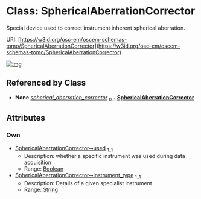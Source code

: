 
# Class: SphericalAberrationCorrector

Special device used to correct instrument inherent spherical aberration.

URI: [https://w3id.org/osc-em/oscem-schemas-tomo/SphericalAberrationCorrector](https://w3id.org/osc-em/oscem-schemas-tomo/SphericalAberrationCorrector)


[![img](https://yuml.me/diagram/nofunky;dir:TB/class/[SpecialistOptics]++-%20spherical_aberration_corrector%200..1>[SphericalAberrationCorrector&#124;used:boolean;instrument_type:string],[SpecialistOptics])](https://yuml.me/diagram/nofunky;dir:TB/class/[SpecialistOptics]++-%20spherical_aberration_corrector%200..1>[SphericalAberrationCorrector&#124;used:boolean;instrument_type:string],[SpecialistOptics])

## Referenced by Class

 *  **None** *[spherical_aberration_corrector](spherical_aberration_corrector.md)*  <sub>0..1</sub>  **[SphericalAberrationCorrector](SphericalAberrationCorrector.md)**

## Attributes


### Own

 * [SphericalAberrationCorrector➞used](SphericalAberrationCorrector_used.md)  <sub>1..1</sub>
     * Description: whether a specific instrument was used during data acquisition
     * Range: [Boolean](types/Boolean.md)
 * [SphericalAberrationCorrector➞instrument_type](SphericalAberrationCorrector_instrument_type.md)  <sub>1..1</sub>
     * Description: Details of a given specialist instrument
     * Range: [String](types/String.md)
